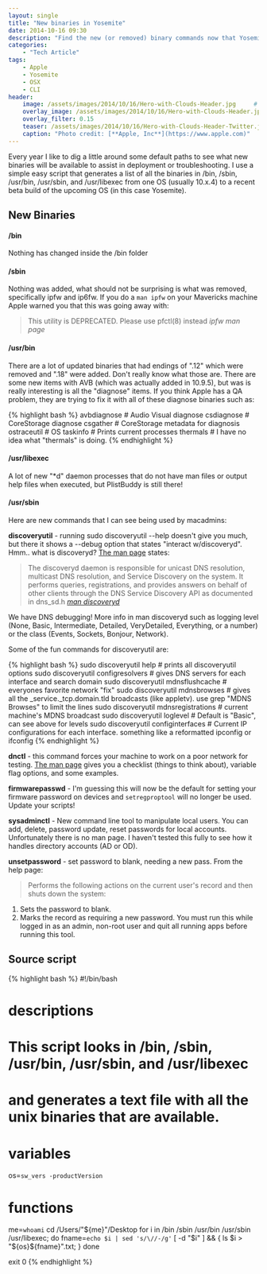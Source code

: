 ```yaml
---
layout: single
title: "New binaries in Yosemite"
date: 2014-10-16 09:30
description: "Find the new (or removed) binary commands now that Yosemite is released!"
categories:
    - "Tech Article"
tags:
    - Apple
    - Yosemite
    - OSX
    - CLI
header:
    image: /assets/images/2014/10/16/Hero-with-Clouds-Header.jpg     # Twitter (use 'overlay_image')
    overlay_image: /assets/images/2014/10/16/Hero-with-Clouds-Header.jpg       # Article header at 2048x768
    overlay_filter: 0.15
    teaser: /assets/images/2014/10/16/Hero-with-Clouds-Header-Twitter.jpg    # Shrink image to 575 width
    caption: "Photo credit: [**Apple, Inc**](https://www.apple.com)"
---
```


Every year I like to dig a little around some default paths to see what new binaries will be available to assist in deployment or troubleshooting.  I use a simple easy script that generates a list of all the binaries in /bin, /sbin, /usr/bin, /usr/sbin, and /usr/libexec from one OS (usually 10.x.4) to a recent beta build of the upcoming OS (in this case Yosemite).

New Binaries
---

#### /bin
Nothing has changed inside the /bin folder

#### /sbin
Nothing was added, what should not be surprising is what was removed, specifically ipfw and ip6fw.  If you do a ```man ipfw``` on your Mavericks machine Apple warned you that this was going away with:

> This utility is DEPRECATED. Please use pfctl(8) instead
> <cite>ipfw man page</cite>

#### /usr/bin
There are a lot of updated binaries that had endings of ".12" which were removed and ".18" were added.  Don't really know what those are.  There are some new items with AVB (which was actually added in 10.9.5), but was is really interesting is all the "diagnose" items.  If you think Apple has a QA problem, they are trying to fix it with all of these diagnose binaries such as:

{% highlight bash %}
avbdiagnose     # Audio Visual diagnose
csdiagnose      # CoreStorage  diagnose
csgather        # CoreStorage metadata for diagnosis
ostraceutil     # OS
taskinfo        # Prints current processes
thermals        # I have no idea what "thermals" is doing.
{% endhighlight %}

#### /usr/libexec
A lot of new "*d" daemon processes that do not have man files or output help files when executed, but PlistBuddy is still there!

#### /usr/sbin
Here are new commands that I can see being used by macadmins:

**discoveryutil** - running sudo discoveryutil --help doesn't give you much, but there it shows a --debug option that states "interact w/discoveryd".  Hmm.. what is discoveryd? [The man page](x-man-page://8/discoveryd) states:

> The discoveryd daemon is responsible for unicast DNS resolution, multicast DNS resolution, and Service Discovery on the system.  It performs queries, registrations, and provides answers on behalf of other clients through the DNS Service Discovery API as documented in dns_sd.h
> <cite>[man discoveryd](x-man-page://8/discoveryd)</cite>

We have DNS debugging! More info in man discoveryd such as logging level (None, Basic, Intermediate, Detailed, VeryDetailed, Everything, or a number) or the class (Events, Sockets, Bonjour, Network).

Some of the fun commands for discoveryutil are:

{% highlight bash %}
sudo discoveryutil help                 # prints all discoveryutil options
sudo discoveryutil configresolvers      # gives DNS servers for each interface and search domain
sudo discoveryutil mdnsflushcache       # everyones favorite network "fix"
sudo discoveryutil mdnsbrowses          # gives all the _service._tcp.domain.tld broadcasts (like appletv).  use grep "MDNS Browses" to limit the lines
sudo discoveryutil mdnsregistrations    # current machine's MDNS broadcast
sudo discoveryutil loglevel             # Default is "Basic", can see above for levels
sudo discoveryutil configinterfaces     # Current IP configurations for each interface.  something like a reformatted ipconfig or ifconfig
{% endhighlight %}

**dnctl** - this command forces your machine to work on a poor network for testing.  [The man page](x-man-page://8/dnctl) gives you a checklist (things to think about), variable flag options, and some examples.

**firmwarepasswd** - I'm guessing this will now be the default for setting your firmware password on devices and ```setregproptool``` will no longer be used.  Update your scripts!

**sysadminctl** - New command line tool to manipulate local users.  You can add, delete, password update, reset passwords for local accounts. Unfortunately there is no man page.  I haven't tested this fully to see how it handles directory accounts (AD or OD).

**unsetpassword** - set password to blank, needing a new pass.  From the help page:

> Performs the following actions on the current user's record and then shuts down the system:
 1. Sets the password to blank.
 2. Marks the record as requiring a new password.
 You must run this while logged in as an admin, non-root user and quit all running apps before running this tool.

Source script
---

{% highlight bash %}
#!/bin/bash
# descriptions
# This script looks in /bin, /sbin, /usr/bin, /usr/sbin, and /usr/libexec
# and generates a text file with all the unix binaries that are available.

# variables
os=`sw_vers -productVersion`

# functions
me=`whoami`
cd /Users/"${me}"/Desktop
for i in /bin /sbin /usr/bin /usr/sbin /usr/libexec; do
    fname=`echo $i | sed 's/\//-/g'`
    [ -d "$i" ] && { ls $i > "${os}${fname}".txt; }
done

exit 0
{% endhighlight %}